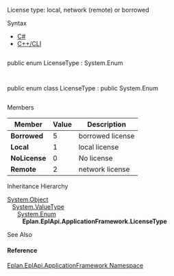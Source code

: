 License type: local, network (remote) or borrowed

Syntax

* [C#](#i-syntax-CS)
* [C++/CLI](#i-syntax-CPP2005)

```
```
public enum LicenseType : System.Enum
```
```

```
```
public enum class LicenseType : public System.Enum
```
```

Members

| Member | Value | Description |
| --- | --- | --- |
| **Borrowed** | 5 | borrowed license |
| **Local** | 1 | local license |
| **NoLicense** | 0 | No license |
| **Remote** | 2 | network license |

Inheritance Hierarchy

[System.Object](#)  
   [System.ValueType](#)  
      [System.Enum](#)  
         **Eplan.EplApi.ApplicationFramework.LicenseType**

See Also

#### Reference

[Eplan.EplApi.ApplicationFramework Namespace](Eplan.EplApi.AFu~Eplan.EplApi.ApplicationFramework_namespace.html)